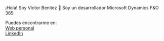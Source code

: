 ¡Hola! Soy Victor Benitez 👋
Soy un desarrollador Microsoft Dynamics F&O 365.

Puedes encontrarme en: <br>
<a href="https://victorpy.wordpress.com">Web personal</a> <br>
<a href="https://www.linkedin.com/in/victor-daniel-benitez-a1742786">LinkedIn</a>

